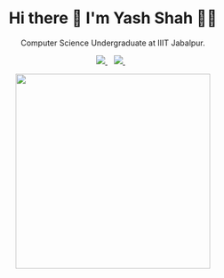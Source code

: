 <h1 align='center'>
  Hi there 👋 I'm Yash Shah 👨‍💻
</h1>

<p align='center'>
  Computer Science Undergraduate at IIIT Jabalpur.
</p>

<p align='center'>
  <a href="https://www.linkedin.com/in/yashshah2025/">
    <img src="https://img.shields.io/badge/linkedin-%230077B5.svg?&style=for-the-badge&logo=linkedin&logoColor=white" />
  </a>&nbsp;&nbsp;
  <a href="https://stackoverflow.com/users/13651978/yash-shah">
    <img src="https://img.shields.io/badge/Stack_Overflow-FE7A16?style=for-the-badge&logo=stack-overflow&logoColor=white" />
  </a>&nbsp;&nbsp;
  
</p>

<p align='center'>
  <a href="#"><img src="https://github-readme-stats.vercel.app/api?username=yashshah14093&show_icons=true&count_private=true&theme=dark" width="350"></a>
</p>

<!--
**yashshah14093/yashshah14093** is a ✨ _special_ ✨ repository because its `README.md` (this file) appears on your GitHub profile.

Here are some ideas to get you started:

- 🔭 I’m currently working on ...
- 🌱 I’m currently learning ...
- 👯 I’m looking to collaborate on ...
- 🤔 I’m looking for help with ...
- 💬 Ask me about ...
- 📫 How to reach me: ...
- 😄 Pronouns: ...
- ⚡ Fun fact: ...
-->
